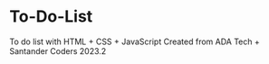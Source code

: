 # To-Do-List
To do list with HTML + CSS + JavaScript
Created from ADA Tech + Santander Coders 2023.2
